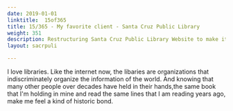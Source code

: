 ```yaml
---
date: 2019-01-01
linktitle:  15of365
title: 15/365 - My favorite client - Santa Cruz Public Library
weight: 351
description: Restructuring Santa Cruz Public Library Website to make it truly accessible on mobile. >> 
layout: sacrpuli

--- 
```


I love libraries. Like the internet now, the libaries are organizations that indiscriminately organize the information of the world. And knowing that many other people over decades have held in their hands,the same book that I'm holding in mine and read the same lines that I am reading years ago, make me feel a kind of historic bond.
